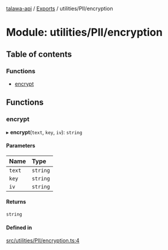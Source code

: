 [talawa-api](../README.md) / [Exports](../modules.md) / utilities/PII/encryption

# Module: utilities/PII/encryption

## Table of contents

### Functions

- [encrypt](utilities_PII_encryption.md#encrypt)

## Functions

### encrypt

▸ **encrypt**(`text`, `key`, `iv`): `string`

#### Parameters

| Name | Type |
| :------ | :------ |
| `text` | `string` |
| `key` | `string` |
| `iv` | `string` |

#### Returns

`string`

#### Defined in

[src/utilities/PII/encryption.ts:4](https://github.com/PalisadoesFoundation/talawa-api/blob/9cb91bb/src/utilities/PII/encryption.ts#L4)

